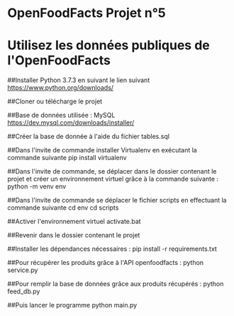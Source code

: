 OpenFoodFacts Projet n°5
========================
# Utilisez les données publiques de l'OpenFoodFacts

##Installer Python 3.7.3 en suivant le lien suivant
https://www.python.org/downloads/ 

##Cloner ou télécharge le projet

##Base de données utilisée : MySQL
https://dev.mysql.com/downloads/installer/ 

##Créer la base de donnée à l'aide du fichier tables.sql

##Dans l'invite de commande installer Virtualenv en exécutant la commande suivante
pip install virtualenv

##Dans l'invite de commande, se déplacer dans le dossier contenant le projet et créer un environnement virtuel grâce à la commande suivante :
python -m venv env

##Dans l'invite de commande se déplacer le fichier scripts en effectuant la commande suivante
cd env 
cd scripts

##Activer l'environnement virtuel
activate.bat

##Revenir dans le dossier contenant le projet

##Installer les dépendances nécessaires :
pip install -r requirements.txt

##Pour récupérer les produits grâce à l'API openfoodfacts :
python service.py

##Pour remplir la base de données grâce aux produits récupérés :
python feed_db.py

##Puis lancer le programme
python main.py


